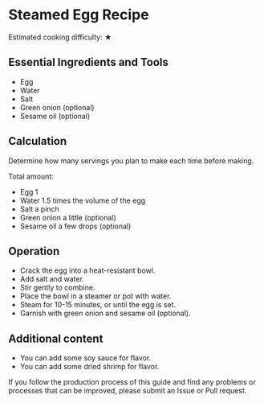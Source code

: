 # Steamed Egg Recipe

Estimated cooking difficulty: ★

## Essential Ingredients and Tools

* Egg
* Water
* Salt
* Green onion (optional)
* Sesame oil (optional)

## Calculation

Determine how many servings you plan to make each time before making.

Total amount:

* Egg 1
* Water 1.5 times the volume of the egg
* Salt a pinch
* Green onion a little (optional)
* Sesame oil a few drops (optional)

## Operation

* Crack the egg into a heat-resistant bowl.
* Add salt and water.
* Stir gently to combine.
* Place the bowl in a steamer or pot with water.
* Steam for 10-15 minutes, or until the egg is set.
* Garnish with green onion and sesame oil (optional).

## Additional content

* You can add some soy sauce for flavor.
* You can add some dried shrimp for flavor.

If you follow the production process of this guide and find any problems or processes that can be improved, please submit an Issue or Pull request.
